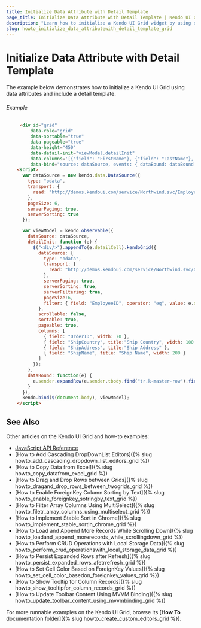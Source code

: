 ```yaml
---
title: Initialize Data Attribute with Detail Template
page_title: Initialize Data Attribute with Detail Template | Kendo UI Grid
description: "Learn how to initialize a Kendo UI Grid widget by using data attributes and including a detail template."
slug: howto_initialize_data_attributewith_detail_template_grid
---
```


# Initialize Data Attribute with Detail Template

The example below demonstrates how to initialize a Kendo UI Grid using data attributes and include a detail template.

###### Example

```html
     <div id="grid"
         data-role="grid"
         data-sortable="true"
         data-pageable="true"
         data-height="450"
         data-detail-init="viewModel.detailInit"
         data-columns='[{"field": "FirstName"}, {"field": "LastName"}, {"field": "Country"}, {"field": "City"}, {"field": "Title"}]'
         data-bind="source: dataSource, events: { dataBound: dataBound }"></div>
    <script>
      var dataSource = new kendo.data.DataSource({
        type: "odata",
        transport: {
          read: "http://demos.kendoui.com/service/Northwind.svc/Employees"
        },
        pageSize: 6,
        serverPaging: true,
        serverSorting: true
      });

      var viewModel = kendo.observable({
        dataSource: dataSource,
        detailInit: function (e) {
          $("<div/>").appendTo(e.detailCell).kendoGrid({
            dataSource: {
              type: "odata",
              transport: {
                read: "http://demos.kendoui.com/service/Northwind.svc/Orders"
              },
              serverPaging: true,
              serverSorting: true,
              serverFiltering: true,
              pageSize:6,
              filter: { field: "EmployeeID", operator: "eq", value: e.data.EmployeeID }
            },
            scrollable: false,
            sortable: true,
            pageable: true,
            columns: [
              { field: "OrderID", width: 70 },
              { field: "ShipCountry", title:"Ship Country", width: 100 },
              { field: "ShipAddress", title:"Ship Address" },
              { field: "ShipName", title: "Ship Name", width: 200 }
            ]
          });
        },
        dataBound: function(e) {
          e.sender.expandRow(e.sender.tbody.find("tr.k-master-row").first());
        }
      });
      kendo.bind($(document.body), viewModel);
    </script>
```

## See Also

Other articles on the Kendo UI Grid and how-to examples:

* [JavaScript API Reference](/api/javascript/ui/grid)
* [How to Add Cascading DropDownList Editors]({% slug howto_add_cascading_dropdown_list_editors_grid %})
* [How to Copy Data from Excel]({% slug howto_copy_datafrom_excel_grid %})
* [How to Drag and Drop Rows between Grids]({% slug howto_dragand_drop_rows_between_twogrids_grid %})
* [How to Enable ForeignKey Column Sorting by Text]({% slug howto_enable_foreignkey_sotringby_text_grid %})
* [How to Filter Array Columns Using MultiSelect]({% slug howto_filetr_array_columns_using_multiselect_grid %})
* [How to Implement Stable Sort in Chrome]({% slug howto_implement_stable_sortin_chrome_grid %})
* [How to Load and Append More Records While Scrolling Down]({% slug howto_loadand_append_morerecords_while_scrollingdown_grid %})
* [How to Perform CRUD Operations with Local Storage Data]({% slug howto_perform_crud_operationswith_local_storage_data_grid %})
* [How to Persist Expanded Rows after Refresh]({% slug howto_persist_expanded_rows_afetrrefresh_grid %})
* [How to Set Cell Color Based on ForeignKey Values]({% slug howto_set_cell_color_basedon_foreignkey_values_grid %})
* [How to Show Tooltip for Column Records]({% slug howto_show_tooltipfor_column_records_grid %})
* [How to Update Toolbar Content Using MVVM Binding]({% slug howto_update_toolbar_content_using_mvvmbinding_grid %})

For more runnable examples on the Kendo UI Grid, browse its [**How To** documentation folder]({% slug howto_create_custom_editors_grid %}).
